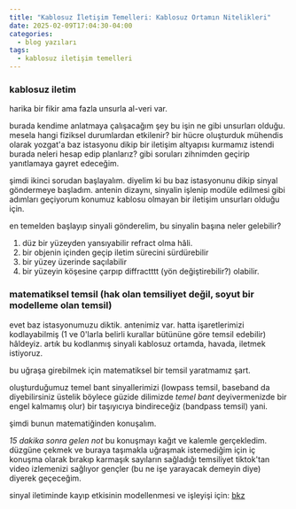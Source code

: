 ```yaml
---
title: "Kablosuz İletişim Temelleri: Kablosuz Ortamın Nitelikleri"
date: 2025-02-09T17:04:30-04:00
categories:
  - blog yazıları
tags:
  - kablosuz iletişim temelleri
---
```


### kablosuz iletim
harika bir fikir ama fazla unsurla al-veri var.

burada kendime anlatmaya çalışacağım şey bu işin ne gibi unsurları olduğu. mesela hangi fiziksel durumlardan etkilenir? bir hücre oluşturduk mühendis olarak yozgat'a baz istasyonu dikip bir iletişim altyapısı kurmamız istendi burada neleri hesap edip planlarız? gibi soruları zihnimden geçirip yanıtlamaya gayret edeceğim.

şimdi ikinci sorudan başlayalım. diyelim ki bu baz istasyonunu dikip sinyal göndermeye başladım. antenin dizaynı, sinyalin işlenip modüle edilmesi gibi adımları geçiyorum konumuz kablosu olmayan bir iletişim unsurları olduğu için.

en temelden başlayıp sinyali gönderelim, bu sinyalin başına neler gelebilir?
1. düz bir yüzeyden yansıyabilir refract olma hâli.
2. bir objenin içinden geçip iletim sürecini sürdürebilir
3. bir yüzey üzerinde saçılabilir
4. bir yüzeyin köşesine çarpıp diffractttt (yön değiştirebilir?) olabilir. 

### matematiksel temsil (hak olan temsiliyet değil, soyut bir modelleme olan temsil)
evet baz istasyonumuzu diktik. antenimiz var. hatta işaretlerimizi kodlayabilmiş (1 ve 0'larla belirli kurallar bütününe göre temsil edebilir) hâldeyiz. artık bu kodlanmış sinyali kablosuz ortamda, havada, iletmek istiyoruz. 

bu uğraşa girebilmek için matematiksel bir temsil yaratmamız şart.

oluşturduğumuz temel bant sinyallerimizi (lowpass temsil, baseband da diyebilirsiniz üstelik böylece güzide dilimizde *temel bant* deyivermenizde bir engel kalmamış olur) bir taşıyıcıya bindireceğiz (bandpass temsil) yani.

şimdi bunun matematiğinden konuşalım. 

*15 dakika sonra gelen not* bu konuşmayı kağıt ve kalemle gerçekledim. düzgüne çekmek ve buraya taşımakla uğraşmak istemediğim için iç konuşma olarak bırakıp karmaşık sayıların sağladığı temsiliyet tiktok'tan video izlemenizi sağlıyor gençler (bu ne işe yarayacak demeyin diye) diyerek geçeceğim.

sinyal iletiminde kayıp etkisinin modellenmesi ve işleyişi için: [bkz](obsidian://open?vault=work&file=%C3%B6ylesine%2Fkablosuz%20ileti%C5%9Fim%20sistemleri%2Fsinyal%20iletiminde%20kay%C4%B1p%20etkisi)
